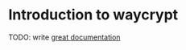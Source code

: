 # Introduction to waycrypt

TODO: write [great documentation](http://jacobian.org/writing/what-to-write/)
